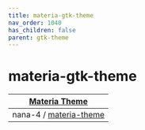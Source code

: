 ```yaml
---
title: materia-gtk-theme
nav_order: 1040
has_children: false
parent: gtk-theme
---
```



# materia-gtk-theme

| [Materia Theme](https://samwhelp.github.io/note-about-theme/read/desktop-theme/themes/materia-theme.html) |
| --- |
| nana-4 / [materia-theme](https://github.com/nana-4/materia-theme) |
